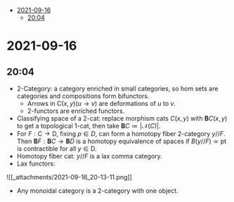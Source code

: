 -   [2021-09-16](#section)
    -   [20:04](#section-1)














# 2021-09-16

## 20:04

-   2-Category: a category enriched in small categories, so hom sets are categories and compositions form bifunctors.
    -   Arrows in $\mathsf{C}(x, y)(u\to v)$ are deformations of $u$ to $v$.
    -   2-functors are enriched functors.
-   Classifying space of a 2-cat: replace morphism cats $C(x, y)$ with ${\mathbf{B}}C(x, y)$ to get a topological 1-cat, then take ${\mathbf{B}}C \coloneqq{ {\left\lvert {{ \mathcal{N}({C}) }} \right\rvert} }$.
-   For $F:\mathsf{C}\to \mathsf{D}$, fixing $p\in D$, can form a homotopy fiber 2-category $y//F$. Then ${\mathbf{B}}F: {\mathbf{B}}C\to {\mathbf{B}}D$ is a homotopy equivalence of spaces if $B(y//F) \simeq{\operatorname{pt}}$ is contractible for all $y\in \mathsf{D}$.
-   Homotopy fiber cat: $y//F$ is a lax comma category.
-   Lax functors:

![[_attachments/2021-09-16_20-13-11.png]]

-   Any monoidal category is a 2-category with one object.
